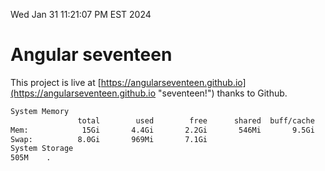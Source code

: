 Wed Jan 31 11:21:07 PM EST 2024

# Angular seventeen


This project is live at [https://angularseventeen.github.io](https://angularseventeen.github.io "seventeen!") thanks to Github.

```bash
System Memory
               total        used        free      shared  buff/cache   available
Mem:            15Gi       4.4Gi       2.2Gi       546Mi       9.5Gi        10Gi
Swap:          8.0Gi       969Mi       7.1Gi
System Storage
505M	.
